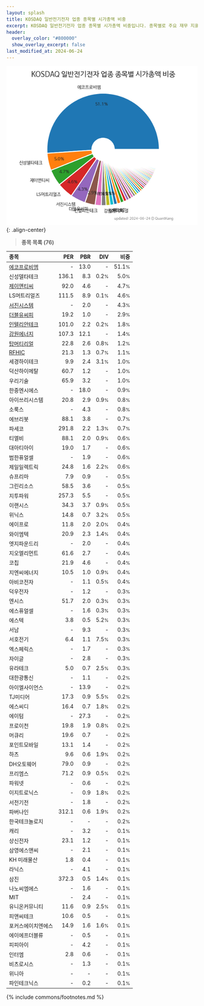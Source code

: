 ```yaml
---
layout: splash
title: KOSDAQ 일반전기전자 업종 종목별 시가총액 비중
excerpt: KOSDAQ 일반전기전자 업종 종목별 시가총액 비중입니다. 종목별로 주요 재무 지표를 함께 표시합니다.
header:
  overlay_color: "#800000"
  show_overlay_excerpt: false
last_modified_at: 2024-06-24
---
```



![KOSDAQ 일반전기전자 업종 종목별 시가총액 비중](/stats/sector/images/kosdaq_업종_일반전기전자_종목.png){: .align-center}


> **종목 목록 (76)**<a id="list"></a>

| **종목** | **PER** | **PBR** | **DIV** | **비중** |
| :------- | ------: | ------: | ------: | -------: |
| [에코프로비엠](/247540/) | - | 13.0 | - | 51.1<small>%</small> |
| 신성델타테크 | 136.1 | 8.3 | 0.2<small>%</small> | 5.0<small>%</small> |
| [제이앤티씨](/204270/) | 92.0 | 4.6 | - | 4.7<small>%</small> |
| LS머트리얼즈 | 111.5 | 8.9 | 0.1<small>%</small> | 4.6<small>%</small> |
| [서진시스템](/178320/) | - | 2.0 | - | 4.3<small>%</small> |
| [더블유씨피](/393890/) | 19.2 | 1.0 | - | 2.9<small>%</small> |
| [인텔리안테크](/189300/) | 101.0 | 2.2 | 0.2<small>%</small> | 1.8<small>%</small> |
| [강원에너지](/114190/) | 107.3 | 12.1 | - | 1.4<small>%</small> |
| [탑머티리얼](/360070/) | 22.8 | 2.6 | 0.8<small>%</small> | 1.2<small>%</small> |
| [RFHIC](/218410/) | 21.3 | 1.3 | 0.7<small>%</small> | 1.1<small>%</small> |
| 세경하이테크 | 9.9 | 2.4 | 3.1<small>%</small> | 1.0<small>%</small> |
| 덕산하이메탈 | 60.7 | 1.2 | - | 1.0<small>%</small> |
| 우리기술 | 65.9 | 3.2 | - | 1.0<small>%</small> |
| 한중엔시에스 | - | 18.0 | - | 0.9<small>%</small> |
| 아이쓰리시스템 | 20.8 | 2.9 | 0.9<small>%</small> | 0.8<small>%</small> |
| 소룩스 | - | 4.3 | - | 0.8<small>%</small> |
| 에브리봇 | 88.1 | 3.8 | - | 0.7<small>%</small> |
| 파세코 | 291.8 | 2.2 | 1.3<small>%</small> | 0.7<small>%</small> |
| 티엘비 | 88.1 | 2.0 | 0.9<small>%</small> | 0.6<small>%</small> |
| 대아티아이 | 19.0 | 1.7 | - | 0.6<small>%</small> |
| 범한퓨얼셀 | - | 1.9 | - | 0.6<small>%</small> |
| 제일일렉트릭 | 24.8 | 1.6 | 2.2<small>%</small> | 0.6<small>%</small> |
| 슈프리마 | 7.9 | 0.9 | - | 0.5<small>%</small> |
| 그린리소스 | 58.5 | 3.6 | - | 0.5<small>%</small> |
| 지투파워 | 257.3 | 5.5 | - | 0.5<small>%</small> |
| 이랜시스 | 34.3 | 3.7 | 0.9<small>%</small> | 0.5<small>%</small> |
| 위닉스 | 14.8 | 0.7 | 3.2<small>%</small> | 0.5<small>%</small> |
| 에이프로 | 11.8 | 2.0 | 2.0<small>%</small> | 0.4<small>%</small> |
| 와이엠텍 | 20.9 | 2.3 | 1.4<small>%</small> | 0.4<small>%</small> |
| 엣지파운드리 | - | 2.0 | - | 0.4<small>%</small> |
| 지오엘리먼트 | 61.6 | 2.7 | - | 0.4<small>%</small> |
| 코칩 | 21.9 | 4.6 | - | 0.4<small>%</small> |
| 지엔씨에너지 | 10.5 | 1.0 | 0.9<small>%</small> | 0.4<small>%</small> |
| 아비코전자 | - | 1.1 | 0.5<small>%</small> | 0.4<small>%</small> |
| 덕우전자 | - | 1.2 | - | 0.3<small>%</small> |
| 엔시스 | 51.7 | 2.0 | 0.3<small>%</small> | 0.3<small>%</small> |
| 에스퓨얼셀 | - | 1.6 | 0.3<small>%</small> | 0.3<small>%</small> |
| 에스텍 | 3.8 | 0.5 | 5.2<small>%</small> | 0.3<small>%</small> |
| 서남 | - | 9.3 | - | 0.3<small>%</small> |
| 서호전기 | 6.4 | 1.1 | 7.5<small>%</small> | 0.3<small>%</small> |
| 엑스페릭스 | - | 1.7 | - | 0.3<small>%</small> |
| 자이글 | - | 2.8 | - | 0.3<small>%</small> |
| 유라테크 | 5.0 | 0.7 | 2.5<small>%</small> | 0.3<small>%</small> |
| 대한광통신 | - | 1.1 | - | 0.2<small>%</small> |
| 아이엘사이언스 | - | 13.9 | - | 0.2<small>%</small> |
| TJ미디어 | 17.3 | 0.9 | 5.5<small>%</small> | 0.2<small>%</small> |
| 에스씨디 | 16.4 | 0.7 | 1.8<small>%</small> | 0.2<small>%</small> |
| 에이텀 | - | 27.3 | - | 0.2<small>%</small> |
| 프로이천 | 19.8 | 1.9 | 0.8<small>%</small> | 0.2<small>%</small> |
| 머큐리 | 19.6 | 0.7 | - | 0.2<small>%</small> |
| 포인트모바일 | 13.1 | 1.4 | - | 0.2<small>%</small> |
| 하츠 | 9.6 | 0.6 | 1.9<small>%</small> | 0.2<small>%</small> |
| DH오토웨어 | 79.0 | 0.9 | - | 0.2<small>%</small> |
| 프리엠스 | 71.2 | 0.9 | 0.5<small>%</small> | 0.2<small>%</small> |
| 파워넷 | - | 0.6 | - | 0.2<small>%</small> |
| 이지트로닉스 | - | 0.9 | 1.8<small>%</small> | 0.2<small>%</small> |
| 서전기전 | - | 1.8 | - | 0.2<small>%</small> |
| 파버나인 | 312.1 | 0.6 | 1.9<small>%</small> | 0.2<small>%</small> |
| 한국테크놀로지 | - | - | - | 0.2<small>%</small> |
| 캐리 | - | 3.2 | - | 0.1<small>%</small> |
| 상신전자 | 23.1 | 1.2 | - | 0.1<small>%</small> |
| 삼영에스앤씨 | - | 2.1 | - | 0.1<small>%</small> |
| KH 미래물산 | 1.8 | 0.4 | - | 0.1<small>%</small> |
| 라닉스 | - | 4.1 | - | 0.1<small>%</small> |
| 삼진 | 372.3 | 0.5 | 1.4<small>%</small> | 0.1<small>%</small> |
| 나노씨엠에스 | - | 1.6 | - | 0.1<small>%</small> |
| MIT | - | 2.4 | - | 0.1<small>%</small> |
| 유니온커뮤니티 | 11.6 | 0.9 | 2.5<small>%</small> | 0.1<small>%</small> |
| 피앤씨테크 | 10.6 | 0.5 | - | 0.1<small>%</small> |
| 포커스에이치엔에스 | 14.9 | 1.6 | 1.6<small>%</small> | 0.1<small>%</small> |
| 에이에프더블류 | - | 0.5 | - | 0.1<small>%</small> |
| 피피아이 | - | 4.2 | - | 0.1<small>%</small> |
| 인터엠 | 2.8 | 0.6 | - | 0.1<small>%</small> |
| 비츠로시스 | - | 1.3 | - | 0.1<small>%</small> |
| 위니아 | - | - | - | 0.1<small>%</small> |
| 파인테크닉스 | - | 0.2 | - | 0.1<small>%</small> |

{% include commons/footnotes.md %}